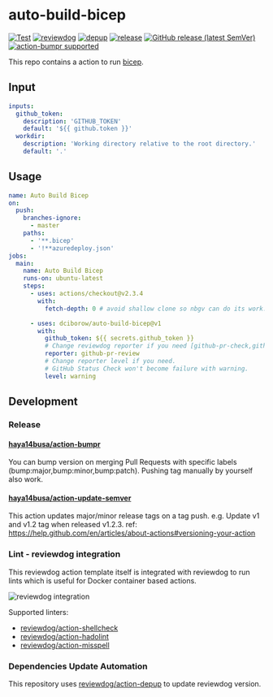# auto-build-bicep
[![Test](https://github.com/dciborow/auto-build-bicep/workflows/Test/badge.svg)](https://github.com/dciborow/auto-build-bicep/actions?query=workflow%3ATest)
[![reviewdog](https://github.com/dciborow/auto-build-bicep/workflows/reviewdog/badge.svg)](https://github.com/dciborow/auto-build-bicep/actions?query=workflow%3Areviewdog)
[![depup](https://github.com/dciborow/auto-build-bicep/workflows/depup/badge.svg)](https://github.com/dciborow/auto-build-bicep/actions?query=workflow%3Adepup)
[![release](https://github.com/dciborow/auto-build-bicep/workflows/release/badge.svg)](https://github.com/dciborow/auto-build-bicep/actions?query=workflow%3Arelease)
[![GitHub release (latest SemVer)](https://img.shields.io/github/v/release/dciborow/auto-build-bicep?logo=github&sort=semver)](https://github.com/dciborow/auto-build-bicep/releases)
[![action-bumpr supported](https://img.shields.io/badge/bumpr-supported-ff69b4?logo=github&link=https://github.com/haya14busa/action-bumpr)](https://github.com/haya14busa/action-bumpr)

This repo contains a action to run [bicep](https://pypi.org/project/bicep).

## Input

```yaml
inputs:
  github_token:
    description: 'GITHUB_TOKEN'
    default: '${{ github.token }}'
  workdir:
    description: 'Working directory relative to the root directory.'
    default: '.'
```

## Usage

```yaml
name: Auto Build Bicep
on:
  push:
    branches-ignore:
      - master
    paths:
      - '**.bicep'
      - '!**azuredeploy.json'
jobs:
  main:
    name: Auto Build Bicep
    runs-on: ubuntu-latest
    steps:
      - uses: actions/checkout@v2.3.4
        with:
          fetch-depth: 0 # avoid shallow clone so nbgv can do its work.

      - uses: dciborow/auto-build-bicep@v1
        with:
          github_token: ${{ secrets.github_token }}
          # Change reviewdog reporter if you need [github-pr-check,github-check,github-pr-review].
          reporter: github-pr-review
          # Change reporter level if you need.
          # GitHub Status Check won't become failure with warning.
          level: warning
```

## Development

### Release

#### [haya14busa/action-bumpr](https://github.com/haya14busa/action-bumpr)
You can bump version on merging Pull Requests with specific labels (bump:major,bump:minor,bump:patch).
Pushing tag manually by yourself also work.

#### [haya14busa/action-update-semver](https://github.com/haya14busa/action-update-semver)

This action updates major/minor release tags on a tag push. e.g. Update v1 and v1.2 tag when released v1.2.3.
ref: https://help.github.com/en/articles/about-actions#versioning-your-action

### Lint - reviewdog integration

This reviewdog action template itself is integrated with reviewdog to run lints
which is useful for Docker container based actions.

![reviewdog integration](https://user-images.githubusercontent.com/3797062/72735107-7fbb9600-3bde-11ea-8087-12af76e7ee6f.png)

Supported linters:

- [reviewdog/action-shellcheck](https://github.com/reviewdog/action-shellcheck)
- [reviewdog/action-hadolint](https://github.com/reviewdog/action-hadolint)
- [reviewdog/action-misspell](https://github.com/reviewdog/action-misspell)

### Dependencies Update Automation
This repository uses [reviewdog/action-depup](https://github.com/reviewdog/action-depup) to update
reviewdog version.

